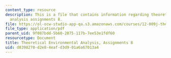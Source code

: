 ```yaml
---
content_type: resource
description: This is a file that contains information regarding theoretical environmental
  analysis assignments 8.
file: https://ol-ocw-studio-app-qa.s3.amazonaws.com/courses/12-009j-theoretical-environmental-analysis-spring-2015/d8398278d2e84eafd3d901a6a67013a4_MIT12_009JS15_pset8.pdf
file_type: application/pdf
parent_uid: 9f087bdd-5b60-2875-117b-7ee53e1fdf60
resourcetype: Document
title: Theoretical Environmental Analysis, Assignments 8
uid: d8398278-d2e8-4eaf-d3d9-01a6a67013a4
---
```

